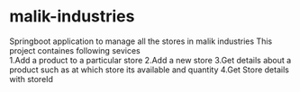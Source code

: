 # malik-industries
Springboot application to manage all the stores in malik industries
This project containes following sevices  
1.Add a product to a particular store
2.Add a new store 
3.Get details about a product such as at which store its available and quantity
4.Get Store details with storeId
